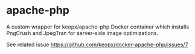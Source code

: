 # apache-php

A custom wrapper for keopx/apache-php Docker container which installs PngCrush and JpegTran for server-side image optimizations.

See related issue https://github.com/keopx/docker-apache-php/issues/7

